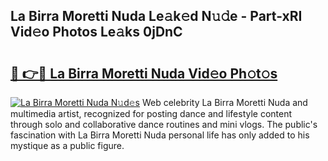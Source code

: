 ## La Birra Moretti Nuda Le𝚊k𝚎d N𝚞𝚍e - Part-xRI Vid𝚎o Photos Le𝚊ks 0jDnC

# <h2><a href="http://fbbhvz.evod.top/?m=La+Birra+Moretti+Nuda">🔗 👉🔴 La Birra Moretti Nuda Vid𝚎o Ph𝚘t𝚘s</a></h2>

[![La Birra Moretti Nuda N𝚞d𝚎s](https://i.imgur.com/8V9OHl7.gif)](http://fbbhvz.evod.top/?m=La+Birra+Moretti+Nuda)
Web celebrity La Birra Moretti Nuda and multimedia artist, recognized for posting dance and lifestyle content through solo and collaborative dance routines and mini vlogs. The public's fascination with La Birra Moretti Nuda personal life has only added to his mystique as a public figure. 

